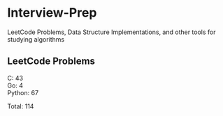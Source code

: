 # Interview-Prep
LeetCode Problems, Data Structure Implementations, and other tools for studying algorithms

## LeetCode Problems
C:      43<br/>
Go:     4<br/>
Python: 67<br/>

Total:  114

